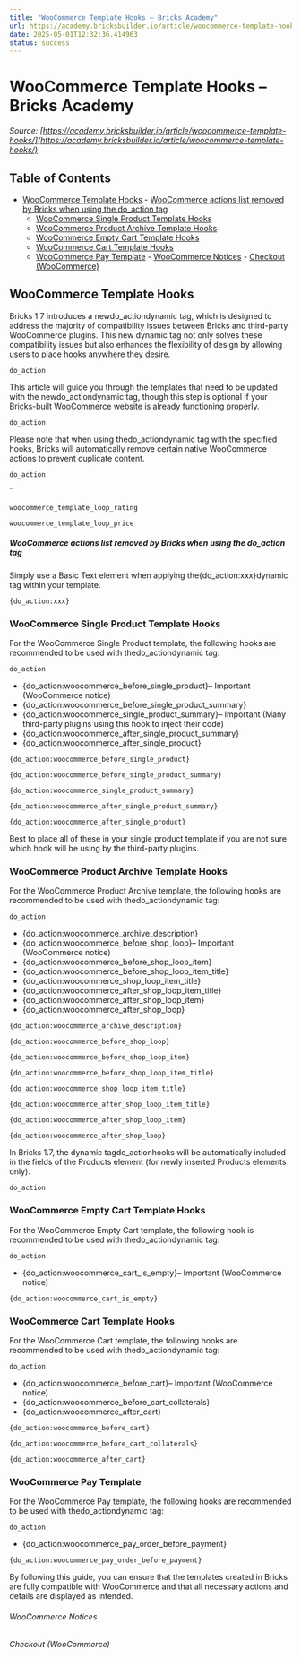 ```yaml
---
title: "WooCommerce Template Hooks – Bricks Academy"
url: https://academy.bricksbuilder.io/article/woocommerce-template-hooks/
date: 2025-05-01T12:32:36.414963
status: success
---
```


# WooCommerce Template Hooks – Bricks Academy

*Source: [https://academy.bricksbuilder.io/article/woocommerce-template-hooks/](https://academy.bricksbuilder.io/article/woocommerce-template-hooks/)*

## Table of Contents

- [WooCommerce Template Hooks](#woocommerce-template-hooks)
      - [WooCommerce actions list removed by Bricks when using the do_action tag](#woocommerce-actions-list-removed-by-bricks-when-using-the-doaction-tag)
  - [WooCommerce Single Product Template Hooks](#woocommerce-single-product-template-hooks)
  - [WooCommerce Product Archive Template Hooks](#woocommerce-product-archive-template-hooks)
  - [WooCommerce Empty Cart Template Hooks](#woocommerce-empty-cart-template-hooks)
  - [WooCommerce Cart Template Hooks](#woocommerce-cart-template-hooks)
  - [WooCommerce Pay Template](#woocommerce-pay-template)
        - [WooCommerce Notices](#woocommerce-notices)
        - [Checkout (WooCommerce)](#checkout-woocommerce)

## WooCommerce Template Hooks

Bricks 1.7 introduces a newdo_actiondynamic tag, which is designed to address the majority of compatibility issues between Bricks and third-party WooCommerce plugins. This new dynamic tag not only solves these compatibility issues but also enhances the flexibility of design by allowing users to place hooks anywhere they desire.

`do_action`

This article will guide you through the templates that need to be updated with the newdo_actiondynamic tag, though this step is optional if your Bricks-built WooCommerce website is already functioning properly.

`do_action`

Please note that when using thedo_actiondynamic tag with the specified hooks, Bricks will automatically remove certain native WooCommerce actions to prevent duplicate content.

`do_action`

``

`woocommerce_template_loop_rating`

`woocommerce_template_loop_price`

##### WooCommerce actions list removed by Bricks when using the do_action tag

Simply use a Basic Text element when applying the{do_action:xxx}dynamic tag within your template.

`{do_action:xxx}`

### WooCommerce Single Product Template Hooks

For the WooCommerce Single Product template, the following hooks are recommended to be used with thedo_actiondynamic tag:

`do_action`

- {do_action:woocommerce_before_single_product}– Important (WooCommerce notice)
- {do_action:woocommerce_before_single_product_summary}
- {do_action:woocommerce_single_product_summary}– Important (Many third-party plugins using this hook to inject their code)
- {do_action:woocommerce_after_single_product_summary}
- {do_action:woocommerce_after_single_product}

`{do_action:woocommerce_before_single_product}`

`{do_action:woocommerce_before_single_product_summary}`

`{do_action:woocommerce_single_product_summary}`

`{do_action:woocommerce_after_single_product_summary}`

`{do_action:woocommerce_after_single_product}`

Best to place all of these in your single product template if you are not sure which hook will be using by the third-party plugins.

### WooCommerce Product Archive Template Hooks

For the WooCommerce Product Archive template, the following hooks are recommended to be used with thedo_actiondynamic tag:

`do_action`

- {do_action:woocommerce_archive_description}
- {do_action:woocommerce_before_shop_loop}– Important (WooCommerce notice)
- {do_action:woocommerce_before_shop_loop_item}
- {do_action:woocommerce_before_shop_loop_item_title}
- {do_action:woocommerce_shop_loop_item_title}
- {do_action:woocommerce_after_shop_loop_item_title}
- {do_action:woocommerce_after_shop_loop_item}
- {do_action:woocommerce_after_shop_loop}

`{do_action:woocommerce_archive_description}`

`{do_action:woocommerce_before_shop_loop}`

`{do_action:woocommerce_before_shop_loop_item}`

`{do_action:woocommerce_before_shop_loop_item_title}`

`{do_action:woocommerce_shop_loop_item_title}`

`{do_action:woocommerce_after_shop_loop_item_title}`

`{do_action:woocommerce_after_shop_loop_item}`

`{do_action:woocommerce_after_shop_loop}`

In Bricks 1.7, the dynamic tagdo_actionhooks will be automatically included in the fields of the Products element (for newly inserted Products elements only).

`do_action`

### WooCommerce Empty Cart Template Hooks

For the WooCommerce Empty Cart template, the following hook is recommended to be used with thedo_actiondynamic tag:

`do_action`

- {do_action:woocommerce_cart_is_empty}– Important (WooCommerce notice)

`{do_action:woocommerce_cart_is_empty}`

### WooCommerce Cart Template Hooks

For the WooCommerce Cart template, the following hooks are recommended to be used with thedo_actiondynamic tag:

`do_action`

- {do_action:woocommerce_before_cart}– Important (WooCommerce notice)
- {do_action:woocommerce_before_cart_collaterals}
- {do_action:woocommerce_after_cart}

`{do_action:woocommerce_before_cart}`

`{do_action:woocommerce_before_cart_collaterals}`

`{do_action:woocommerce_after_cart}`

### WooCommerce Pay Template

For the WooCommerce Pay template, the following hooks are recommended to be used with thedo_actiondynamic tag:

`do_action`

- {do_action:woocommerce_pay_order_before_payment}

`{do_action:woocommerce_pay_order_before_payment}`

By following this guide, you can ensure that the templates created in Bricks are fully compatible with WooCommerce and that all necessary actions and details are displayed as intended.

###### WooCommerce Notices

###### Checkout (WooCommerce)

